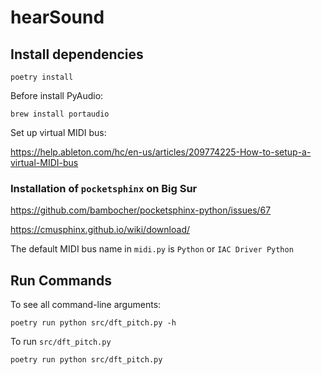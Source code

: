 # hearSound

## Install dependencies

```shell
poetry install
```

Before install PyAudio:

```shell
brew install portaudio
```

Set up virtual MIDI bus:

https://help.ableton.com/hc/en-us/articles/209774225-How-to-setup-a-virtual-MIDI-bus

### Installation of `pocketsphinx` on Big Sur

https://github.com/bambocher/pocketsphinx-python/issues/67

https://cmusphinx.github.io/wiki/download/

The default MIDI bus name in `midi.py` is `Python` or `IAC Driver Python`

## Run Commands

To see all command-line arguments:

```shell
poetry run python src/dft_pitch.py -h
```

To run `src/dft_pitch.py`

```shell
poetry run python src/dft_pitch.py
```
